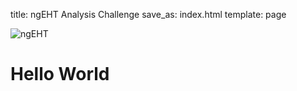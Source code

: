 title: ngEHT Analysis Challenge
save_as: index.html
template: page

![ngEHT](../static/Semifinal_Logo_White_Symbol.jpeg)

# Hello World

